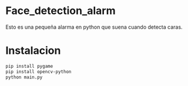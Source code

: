 # Face_detection_alarm
Esto es una pequeña alarma en python que suena cuando detecta caras.
# Instalacion
```bash
pip install pygame
pip install opencv-python
python main.py
```
